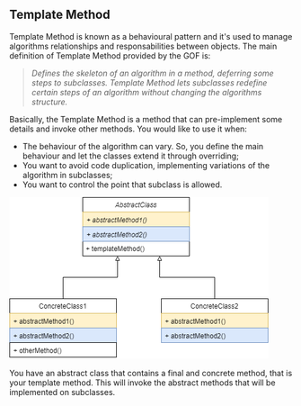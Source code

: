 ## Template Method

Template Method is known as a behavioural pattern and it's used to manage algorithms relationships and responsabilities between objects. The main definition of Template Method provided by the GOF is:

> _Defines the skeleton of an algorithm in a method, deferring some steps to subclasses. Template Method lets subclasses redefine certain steps of an algorithm without changing the algorithms structure._

Basically, the Template Method is a method that can pre-implement some details and invoke other methods. You would like to use it when:

- The behaviour of the algorithm can vary. So, you define the main behaviour and let the classes extend it through overriding;
- You want to avoid code duplication, implementing variations of the algorithm in subclasses;
-  You want to control the point that subclass is allowed.

![Template Method](https://github.com/HDeiro/design-patterns-java/blob/master/behavioral/class/template_method/TemplateMethod.png?raw=true)

You have an abstract class that contains a final and concrete method, that is your template method. This will invoke the abstract methods that will be implemented on subclasses.
